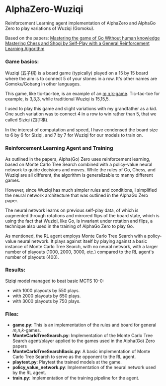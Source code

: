 # AlphaZero-Wuziqi
Reinforcement Learning agent implementation of AlphaZero and AlphaGo Zero to play variations of Wuziqi (Gomoku).

Based on the papers:
[Mastering the game of Go Without human knowledge](https://www.nature.com/articles/nature24270/)
[Mastering Chess and Shogi by Self-Play with a General Reinforcement Learning Algorithm](https://arxiv.org/pdf/1712.01815.pdf)

### Game basics:
Wuziqi (五子棋) is a board game (typically) played on a $15$ by $15$ board where the aim is to connect 5 of your stones in a row. It's other names are Gomoku/Gobang in other languages.

This game, like tic-tac-toe, is an example of an [m,n,k-game](https://en.wikipedia.org/wiki/M,n,k-game). Tic-tac-toe for example, is 3,3,3, while traditional Wuziqi is 15,15,5.

I used to play this game and slight variations with my grandfather as a kid. One such variation was to connect 4 in a row to win rather than 5, that we called Siziqi (四子棋).

In the interest of computation and speed, I have condensed the board size to $6$ by $6$ for Siziqi, and $7$ by $7$ for Wuziqi for our models to train on.

### Reinforcement Learning Agent and Training
As outlined in the papers, Alpha(Go) Zero uses reinforcement learning, based on Monte Carlo Tree Search combined with a policy-value neural network to guide decisions and moves.
While the rules of Go, Chess, and Wuziqi are all different, the algorithm is generalizable to manny different games.

However, since Wuziqi has much simpler rules and conditions, I simplified the neural network architecture that was outlined in the AlphaGo Zero paper.

The neural network learns on previous self-play data, of which is augmented through rotations and mirrored flips of the board state, which is using the fact that Wuziqi, like Go, is invariant under rotation and flips, a technique also used in the training of AlphaGo Zero to play Go.

As mentioned, the RL agent employs Monte Carlo Tree Search with a policy-value neural network. It plays against itself by playing against a basic instance of Monte Carlo Tree Search, with no neural network, with a larger number of playouts (1000, 2000, 3000, etc.) compared to the RL agent's number of playouts (400).



### Results:
Siziqi model managed to beat basic MCTS 10-0:
- with 1000 playouts by 550 plays.
- with 2000 playouts by 650 plays.
- with 3000 playouts by 750 plays.


### Files:
- **game.py**: This is an implementation of the rules and board for general $m$,$n$,$k$-games.
- **MonteCarloTreeSearch.py**: Implementation of the Monte Carlo Tree Search agent/player applied to the games used in the Alpha(Go) Zero papers
- **MonteCarloTreeSearchBasic.py**: A basic implementation of Monte Carlo Tree Search to serve as the opponent to the RL agent.
- **playtest.py**: Playtest the trained models at the game.
- **policy_value_network.py**: Implementation of the neural network used by the RL agent.
- **train.py**: Implementation of the training pipeline for the agent.
